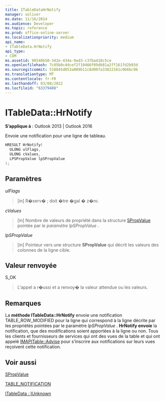 ```yaml
---
title: ITableDataHrNotify
manager: soliver
ms.date: 11/16/2014
ms.audience: Developer
ms.topic: reference
ms.prod: office-online-server
ms.localizationpriority: medium
api_name:
- ITableData.HrNotify
api_type:
- COM
ms.assetid: 98548b50-342e-434a-9ad3-c37ba418c5ce
ms.openlocfilehash: 7c05b0c4dcef2f19466f09db81a2ff161fd2b93d
ms.sourcegitcommit: 518845d053a009b11c8d907a33822161c0b6bc96
ms.translationtype: MT
ms.contentlocale: fr-FR
ms.lasthandoff: 03/08/2022
ms.locfileid: "63379408"
---
```

# <a name="itabledatahrnotify"></a>ITableData::HrNotify

  
  
**S’applique à** : Outlook 2013 | Outlook 2016 
  
Envoie une notification pour une ligne de tableau.
  
```cpp
HRESULT HrNotify(
  ULONG ulFlags,
  ULONG cValues,
  LPSPropValue lpSPropValue
);
```

## <a name="parameters"></a>Paramètres

 _ulFlags_
  
> [in] R�serv� ; doit �tre �gal � z�ro.
    
 _cValues_
  
> [in] Nombre de valeurs de propriété dans la structure [SPropValue](spropvalue.md) pointée par  _le paramètre lpSPropValue_ . 
    
 _lpSPropValue_
  
> [in] Pointeur vers une structure **SPropValue** qui décrit les valeurs des colonnes de la ligne cible. 
    
## <a name="return-value"></a>Valeur renvoyée

S_OK 
  
> L'appel a r�ussi et a renvoy� la valeur attendue ou les valeurs.
    
## <a name="remarks"></a>Remarques

La **méthode ITableData::HrNotify** envoie une notification TABLE_ROW_MODIFIED pour la ligne qui correspond à la ligne décrite par les propriétés pointées par le paramètre  _lpSPropValue_ . **HrNotify envoie** la notification, que des modifications soient apportées à la ligne ou non. Tous les clients et fournisseurs de services qui ont des vues de la table et qui ont appelé [IMAPITable::Advise](imapitable-advise.md) pour s’inscrire aux notifications sur leurs vues reçoivent cette notification. 
  
## <a name="see-also"></a>Voir aussi



[SPropValue](spropvalue.md)
  
[TABLE_NOTIFICATION](table_notification.md)
  
[ITableData : IUnknown](itabledataiunknown.md)

